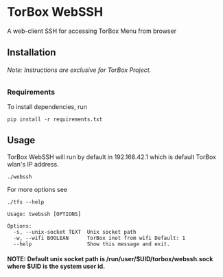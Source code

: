 # TorBox WebSSH
A web-client SSH for accessing TorBox Menu from browser

## Installation
###### Note: Instructions are exclusive for TorBox Project.

### Requirements
To install dependencies, run

```pip install -r requirements.txt```

## Usage
TorBox WebSSH will run by default in 192.168.42.1 which is default TorBox wlan's IP address.

```./webssh```

For more options see

```
./tfs --help

Usage: twebssh [OPTIONS]

Options:
  -s, --unix-socket TEXT  Unix socket path
  -w, --wifi BOOLEAN      TorBox inet from wifi Default: 1
  --help                  Show this message and exit.
```

#### NOTE: Default unix socket path is /run/user/$UID/torbox/webssh.sock where $UID is the system user id.